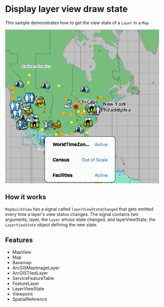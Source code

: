 # Display layer view draw state

This sample demonstrates how to get the view state of a `Layer` in a `Map`.

![](screenshot.png)

## How it works
`MapQuickView` has a signal called `layerViewStateChanged` that gets emitted every time a layer's view status changes. The signal contains two arguments, layer, the `Layer` whose state changed, and layerViewState, the `LayerViewState` object defining the new state. 

## Features
- MapView
- Map
- Basemap
- ArcGISMapImageLayer
- ArcGISTiledLayer
- ServiceFeatureTable
- FeatureLayer
- LayerViewState
- Viewpoint
- SpatialReference

